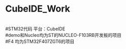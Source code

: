 # CubeIDE_Work
<br>
#STM32代码 平台：CubeIDE 
<br>
#demo和Nucleo均为ST的NUCLEO-F103RB开发板的项目
<br>
#F4 均为STM32F407ZGT6的项目
